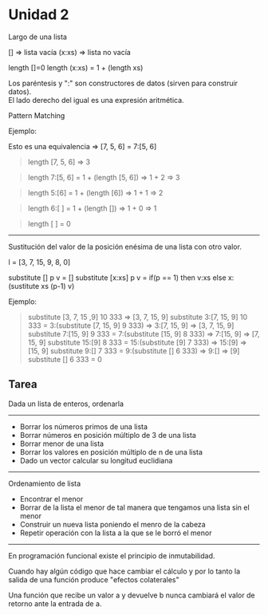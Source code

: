 # Unidad 2

Largo de una lista

[] => lista vacía
(x:xs) => lista no vacía

length []=0
length (x:xs) = 1 + (length xs)

Los paréntesis y ":" son constructores de datos (sirven para construir datos). \
El lado derecho del igual es una expresión aritmética.


Pattern Matching

Ejemplo:

Esto es una equivalencia => [7, 5, 6] = 7:[5, 6]

> length [7, 5, 6] => 3

> length 7:[5, 6] = 1 + (length [5, 6]) => 1 + 2 => 3

> length 5:[6] = 1 + (length [6]) => 1 + 1 => 2

> length 6:[ ] = 1 + (length []) => 1 + 0 => 1

> length [ ] = 0

---

Sustitución del valor de la posición enésima de una lista con otro valor.

l = [3, 7, 15, 9, 8, 0]

substitute [] p v = []
substitute [x:xs] p v = if(p == 1) then v:xs else x:(sustitute xs (p-1) v)

Ejemplo:

> substitute [3, 7, 15 ,9] 10 333 => [3, 7, 15, 9]
> substitute 3:[7, 15, 9] 10 333 = 3:(substitute [7, 15, 9] 9 333) => 3:[7, 15, 9] => [3, 7, 15, 9]
> substitute 7:[15, 9] 9 333 = 7:(substitute [15, 9] 8 333) => 7:[15, 9] => [7, 15, 9]
> substitute 15:[9] 8 333 = 15:(substitute [9] 7 333) => 15:[9] => [15, 9]
> substitute 9:[] 7 333 = 9:(substitute [] 6 333) => 9:[] => [9]
> substitute [] 6 333 = 0

## Tarea

Dada un lista de enteros, ordenarla

---

- Borrar los números primos de una lista
- Borrar números en posición múltiplo de 3 de una lista
- Borrar menor de una lista
- Borrar los valores en posición múltiplo de n de una lista
- Dado un vector calcular su longitud euclidiana

---

Ordenamiento de lista

- Encontrar el menor
- Borrar de la lista el menor de tal manera que tengamos una lista sin el menor
- Construir un nueva lista poniendo el menro de la cabeza
- Repetir operación con la lista a la que se le borró el menor

---

En programación funcional existe el principio de inmutabilidad.

Cuando hay algún código que hace cambiar el cálculo y por lo
tanto la salida de una función produce "efectos colaterales"

Una función que recibe un valor a y devuelve b nunca cambiará el valor de retorno
ante la entrada de a.
